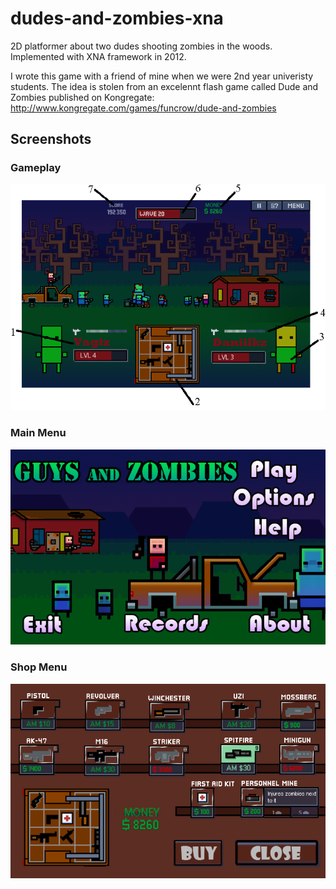 # dudes-and-zombies-xna
2D platformer about two dudes shooting zombies in the woods. Implemented with XNA framework in 2012.

I wrote this game with a friend of mine when we were 2nd year univeristy students. The idea is stolen from an excelennt flash game called Dude and Zombies published on Kongregate: http://www.kongregate.com/games/funcrow/dude-and-zombies

## Screenshots

### Gameplay 

![Gameplay](/screenshots/gameplay.png?raw=true "Gameplay")

### Main Menu

![Main Menu](/screenshots/menu.png?raw=true "Main Menu")

### Shop Menu

![Shop Menu](/screenshots/shop.png?raw=true "Shop Menu")

